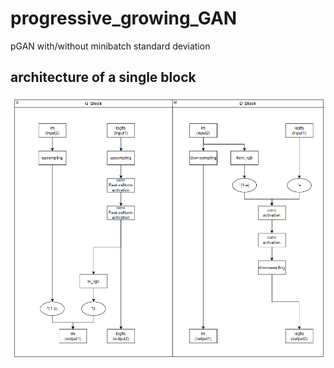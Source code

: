 # progressive_growing_GAN
pGAN with/without minibatch standard deviation
## architecture of a single block
![example image](architecture_of_a_growing_block.PNG)
